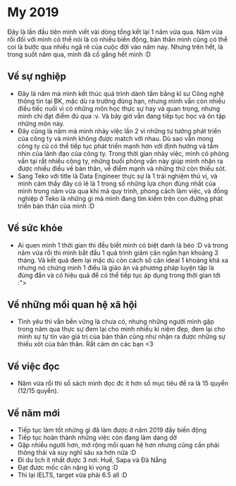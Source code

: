 # My 2019
Đây là lần đầu tiên mình viết vài dòng tổng kết lại 1 năm vừa qua. Năm vừa rồi đối với mình có thể nói là có nhiều biến động, bản thân mình cũng có thể coi là bước qua nhiều ngã rẽ của cuộc đời vào năm nay. Nhưng trên hết, là trong suốt năm qua, mình đã cố gắng hết mình :D

## Về sự nghiệp
- Đây là năm mà mình kết thúc quá trình dành tấm bằng kĩ sư Công nghệ thông tin tại BK, mặc dù ra trường đúng hạn, nhưng mình vẫn còn nhiều điều tiếc nuối vì có những môn học thực sự hay và quan trọng, nhưng mình chỉ đạt điểm đủ qua :v. Và bây giờ vẫn đang tiếp tục học và ôn tập những môn này.
- Đây cũng là năm mà mình nhảy việc lần 2 vì những tư tưởng phát triển của công ty và mình không được match với nhau. Dù sao vẫn mong công ty cũ có thể tiếp tục phát triển mạnh hơn với định hướng và tầm nhìn của lãnh đạo của công ty. Trong thời gian nhảy việc, mình có phỏng vấn tại rất nhiều công ty, những buổi phỏng vấn này giúp mình nhận ra được nhiều điều về bản thân, về điểm mạnh và những thứ còn thiếu sót.
- Sang Teko với title là Data Engineer thực sự là 1 trải nghiệm thú vị, và mình cảm thấy đây có lẽ là 1 trong số những lựa chọn đúng nhất của mình trong năm vừa qua khi mà quy trình, phong cách làm việc, và đồng nghiệp ở Teko là những gì mà mình đang tìm kiếm trên con đường phát triển bản thân của mình :D

## Về sức khỏe
- Ai quen mình 1 thời gian thì đều biết mình có biệt danh là béo :D và trong năm vừa rồi thì mình bắt đầu 1 quá trình giảm cân ngắn hạn khoảng 3 tháng. Và kết quả đem lại mặc dù còn cách số cân ideal 1 khoảng khá xa nhưng nó chứng minh 1 điều là giáo án và phương pháp luyện tập là đúng đắn và có hiệu quả để có thể tiếp tục áp dụng trong thời gian tới :">

## Về những mối quan hệ xã hội
- Tình yêu thì vẫn bền vững là chưa có, nhưng những người mình gặp trong năm qua thực sự đem lại cho mình nhiều kỉ niệm đẹp, đem lại cho mình sự tự tin vào giá trị của bản thân cũng như nhận ra được những sự thiếu xót của bản thân. Rất cảm ơn các bạn <3


## Về việc đọc
- Năm vừa rồi thì số sách mình đọc đc ít hơn số mục tiêu đề ra là 15 quyển (12/15 quyển).

## Về năm mới
- Tiếp tục làm tốt những gì đã làm được ở năm 2019 đầy biến động
- Tiếp tục hoàn thành những việc còn đang làm dang dở
- Gặp nhiều người hơn, mở rộng mối quan hệ hơn nhưng cũng cần phải thông thái và suy nghĩ sâu xa hơn nữa :D
- Đi du lịch ít nhất được 3 nơi: Huế, Sapa và Đà Nẵng
- Đạt được mốc cân nặng kì vọng :D
- Thi lại IELTS, target vừa phải 6.5 all :D

